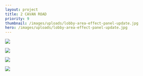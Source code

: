 ```yaml
---
layout: project
title: 2 CAVAN ROAD
priority: 9
thumbnail: /images/uploads/lobby-area-effect-panel-update.jpg
hero: /images/uploads/lobby-area-effect-panel-update.jpg
---
```

![](/images/uploads/entry-sketch.png)

![](/images/uploads/entry_rendering.png)

![](/images/uploads/lobby-sketch.png)

![](/images/uploads/lobby-rendering.png)